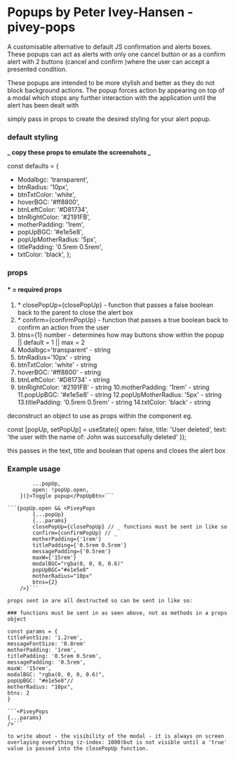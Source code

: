 # Popups by Peter Ivey-Hansen - pivey-pops

A customisable alternative to default JS confirmation and alerts boxes. These popups can act as alerts
with only one cancel button or as a confirm alert with 2 buttons (cancel and confirm )where the user can accept a presented condition.

These popups are intended to be more stylish and better as they do not block background actions. The popup
forces action by appearing on top of a modal which stops any further interaction with the application until the alert has been dealt with

simply pass in props to create the desired styling for your alert popup.

### default styling

**_ copy these props to emulate the screenshots _**

const defaults = {

- Modalbgc: 'transparent',
- btnRadius: '10px',
- btnTxtColor: 'white',
- hoverBGC: '#ff8800',
- btnLeftColor: '#D81734',
- btnRightColor: '#2191FB',
- motherPadding: '1rem',
- popUpBGC: '#e1e5e8',
- popUpMotherRadius: '5px',
- titlePadding: '0.5rem 0.5rem',
- txtColor: 'black',
  };

### props

#### \* = required props

1. \* closePopUp={closePopUp} - function that passes a false boolean back to the parent to close the alert box
2. \* confirm={confirmPopUp} - function that passes a true boolean back to confirm an action from the user
3. btns={1} number - determines how may buttons show within the popup || default = 1 || max = 2
4. Modalbgc='transparent' - string
5. btnRadius='10px' - string
6. btnTxtColor: 'white' - string
7. hoverBGC: '#ff8800' - string
8. btnLeftColor: '#D81734' - string
9. btnRightColor: '#2191FB' - string
   10.motherPadding: '1rem' - string
   11.popUpBGC: '#e1e5e8' - string
   12.popUpMotherRadius: '5px' - string
   13.titlePadding: '0.5rem 0.5rem' - string
   14.txtColor: 'black' - string

deconstruct an object to use as props within the component eg.

const [popUp, setPopUp] = useState({
open: false,
title: 'User deleted',
text: 'the user with the name of: John was successfully deleted'
});

this passes in the text, title and boolean that opens and closes the alert box

### Example usage

````<PopUpBtn type="button" onClick={() => setPopUp({
        ...popUp,
        open: !popUp.open,
    })}>Toggle popup</PopUpBtn>```

```{popUp.open && <PiveyPops
        {...popUp}
        {...params}
        closePopUp={closePopUp} // _ functions must be sent in like so
        confirm={confirmPopUp} // _
        motherPadding={'1rem'}
        titlePadding={'0.5rem 0.5rem'}
        messagePadding={'0.5rem'}
        maxW={'15rem'}
        modalBGC="rgba(0, 0, 0, 0.6)"
        popUpBGC="#e1e5e8"
        motherRadius="10px"
        btns={2}
    />}```

props sent in are all destructed so can be sent in like so:

### functions must be sent in as seen above, not as methods in a props object

const params = {
titleFontSize: '1.2rem',
messageFontSize: '0.8rem'
motherPadding: '1rem',
titlePadding: '0.5rem 0.5rem',
messagePadding: '0.5rem',
maxW: '15rem',
modalBGC: "rgba(0, 0, 0, 0.6)",
popUpBGC: "#e1e5e8"//
motherRadius: "10px",
btns: 2
}

```<PiveyPops
{...params}
/>```

to write about - the visibility of the modal - it is always on screen overlaying everything (z-index: 1000)but is not visible until a 'true' value is passed into the closePopUp function.
````
